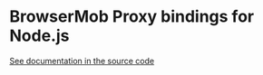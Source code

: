 BrowserMob Proxy bindings for Node.js
=====================================

[See documentation in the source code](./index.js)
